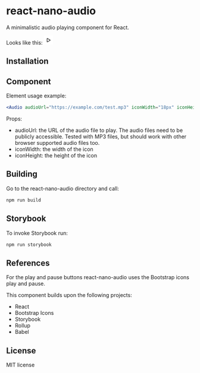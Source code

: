 # react-nano-audio

A minimalistic audio playing component for React.

Looks like this: ![audio](./src/play.svg)

## Installation

## Component

Element usage example:

```jsx
<Audio audioUrl="https://example.com/test.mp3" iconWidth="18px" iconHeight="18px">
```

Props:

- audioUrl: the URL of the audio file to play. The audio files need to be publicly accessible.
  Tested with MP3 files, but should work with other browser supported audio files too.
- iconWidth: the width of the icon
- iconHeight: the height of the icon

## Building

Go to the react-nano-audio directory and call:

```bash
npm run build
```

## Storybook

To invoke Storybook run:

```bash
npm run storybook
```

## References

For the play and pause buttons react-nano-audio uses the Bootstrap icons
play and pause.

This component builds upon the following projects:

- React
- Bootstrap Icons
- Storybook
- Rollup
- Babel

## License

MIT license
